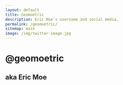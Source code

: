 ```yaml
---
layout: default
title: Geomoetric
description: Eric Moe's username and social media.
permalink: /geomoetric/
sitemap: main
image: /img/twitter-image.jpg
---
```


<!-- Throw a couple of <wbr> between the places you would like your username to break -->

<div class="header-bar">
 <h1>@<wbr>geo<wbr>moe<wbr>tric</h1>
  <h2>aka Eric Moe</h2>
  <br/>
</div>

<article class="post-content">
<span class="contacticon center">
	<a href="mailto:{{ site.email }}"><span class="fa-stack fa-lg">
	  <i class="fa fa-square fa-stack-2x"></i>
	  <i class="fa fa-envelope fa-stack-1x fa-inverse"></i>
	</span></a> 
	<a href="{{ site.instagram }}" target="_blank"><span class="fa-stack fa-lg">
	  <i class="fa fa-square fa-stack-2x"></i>
	  <i class="fa fa-instagram fa-stack-1x fa-inverse"></i>
	</span></a> 
	<a href="{{ site.twitteruser }}" target="_blank"><span class="fa-stack fa-lg">
	  <i class="fa fa-square fa-stack-2x"></i>
	  <i class="fa fa-twitter fa-stack-1x fa-inverse"></i>
	</span></a> 
	<a href="{{ site.dribbble }}" target="_blank"><span class="fa-stack fa-lg">
	  <i class="fa fa-square fa-stack-2x"></i>
	  <i class="fa fa-dribbble fa-stack-1x fa-inverse"></i>
	</span></a> 
	<a href="{{ site.linkedin }}" target="_blank"><span class="fa-stack fa-lg">
	  <i class="fa fa-square fa-stack-2x"></i>
	  <i class="fa fa-linkedin fa-stack-1x fa-inverse"></i>
	</span></a> 
	<a href="{{ site.tumblr }}" target="_blank"><span class="fa-stack fa-lg">
	  <i class="fa fa-square fa-stack-2x"></i>
	  <i class="fa fa-tumblr fa-stack-1x fa-inverse"></i>
	</span></a> 
	<a href="{{ site.pinterest }}" target="_blank"><span class="fa-stack fa-lg">
	  <i class="fa fa-square fa-stack-2x"></i>
	  <i class="fa fa-pinterest fa-stack-1x fa-inverse"></i>
	</span></a> 
	<a href="{{ site.reddit }}" target="_blank"><span class="fa-stack fa-lg">
	  <i class="fa fa-square fa-stack-2x"></i>
	  <i class="fa fa-reddit-alien fa-stack-1x fa-inverse"></i>
	</span></a> 
	<a href="https://github.com/geomoetric/" target="_blank"><span class="fa-stack fa-lg">
	  <i class="fa fa-square fa-stack-2x"></i>
	  <i class="fa fa-github-alt fa-stack-1x fa-inverse"></i>
	</span></a> 
	<a href="{{ site.github }}" target="_blank"><span class="fa-stack fa-lg">
	  <i class="fa fa-square fa-stack-2x"></i>
	  <i class="fa fa-shopping-basket fa-stack-1x fa-inverse"></i>
	</span></a> 
	<a href="{{ site.behance }}" target="_blank"><span class="fa-stack fa-lg">
	  <i class="fa fa-square fa-stack-2x"></i>
	  <i class="fa fa-behance fa-stack-1x fa-inverse"></i>
	</span></a>
</span>
</article>